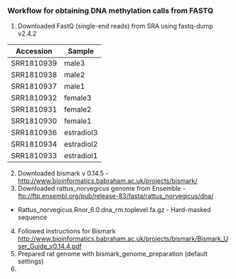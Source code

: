 ### Workflow for obtaining DNA methylation calls from FASTQ

1. Downloaded FastQ (single-end reads) from SRA using fastq-dump v2.4.2

| Accession       | Sample         |
|------------|------------|
| SRR1810939 | male3      |
| SRR1810938 | male2      |
| SRR1810937 | male1      |
| SRR1810932 | female3    |
| SRR1810931 | female2    |
| SRR1810930 | female1    |
| SRR1810936 | estradiol3 |
| SRR1810934 | estradiol2 |
| SRR1810933 | estradiol1 |

2. Downloaded bismark v 0.14.5 - http://www.bioinformatics.babraham.ac.uk/projects/bismark/
3. Downloaded rattus_norvegicus genome from Ensemble - ftp://ftp.ensembl.org/pub/release-83/fasta/rattus_norvegicus/dna/
  * Rattus_norvegicus.Rnor_6.0.dna_rm.toplevel.fa.gz - Hard-masked sequence
4. Followed instructions for Bismark http://www.bioinformatics.babraham.ac.uk/projects/bismark/Bismark_User_Guide_v0.14.4.pdf
  1. Prepared rat genome with bismark_genome_preparation (default settings)
  2. 
